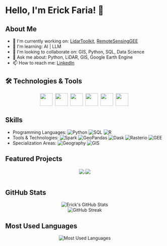 # Hello, I'm Erick Faria! 👋

## About Me
- 🔭 I'm currently working on: [LidarToolkit](https://github.com/erickfaria/LidarToolkit), [RemoteSensingGEE](https://github.com/erickfaria/remoteSensingGEE)
- 🌱 I'm learning: AI | LLM
- 👯 I'm looking to collaborate on: GIS, Python, SQL, Data Science
- 💬 Ask me about: Python, LiDAR, GIS, Google Earth Engine
- 📫 How to reach me: [LinkedIn](https://www.linkedin.com/in/erick-faria/)


## 🛠️ Technologies & Tools

<div align="center">
  <div>
    <img src="https://cdn.jsdelivr.net/gh/devicons/devicon/icons/python/python-original.svg" width="40" height="40"/>&nbsp;
    <img src="https://cdn.jsdelivr.net/gh/devicons/devicon/icons/r/r-original.svg" width="40" height="40"/>&nbsp;
    <img src="https://cdn.jsdelivr.net/gh/devicons/devicon/icons/postgresql/postgresql-original.svg" width="40" height="40"/>&nbsp;
    <img src="https://cdn.jsdelivr.net/gh/devicons/devicon/icons/jupyter/jupyter-original.svg" width="40" height="40"/>&nbsp;
    <img src="https://cdn.jsdelivr.net/gh/devicons/devicon/icons/vscode/vscode-original.svg" width="40" height="40"/>&nbsp;
    <img src="https://cdn.jsdelivr.net/gh/devicons/devicon/icons/docker/docker-original.svg" width="40" height="40"/>&nbsp;
  </div>
</div>

## Skills
- Programming Languages: ![Python](https://img.shields.io/badge/-Python-3776AB?style=flat-square&logo=Python&logoColor=white) ![SQL](https://img.shields.io/badge/-SQL-4479A1?style=flat-square&logo=MySQL&logoColor=white) ![R](https://img.shields.io/badge/-R-276DC3?style=flat-square&logo=R&logoColor=white)
- Tools & Technologies: ![Spark](https://img.shields.io/badge/-Spark-E25A1C?style=flat-square&logo=Apache-Spark&logoColor=white) ![GeoPandas](https://img.shields.io/badge/-GeoPandas-306998?style=flat-square&logo=pandas&logoColor=white) ![Dask](https://img.shields.io/badge/-Dask-FDA061?style=flat-square&logo=dask&logoColor=white) ![Rasterio](https://img.shields.io/badge/-Rasterio-3775A9?style=flat-square&logo=rasterio&logoColor=white) ![GEE](https://img.shields.io/badge/-Google%20Earth%20Engine-4285F4?style=flat-square&logo=google-earth&logoColor=white)
- Specialization Areas: ![Geography](https://img.shields.io/badge/-Geography-91B93E?style=flat-square&logo=google-maps&logoColor=white) ![GIS](https://img.shields.io/badge/-GIS-5CAC20?style=flat-square&logo=qgis&logoColor=white)

## Featured Projects

<div align="center">
  <a href="https://github.com/erickfaria/LidarToolkit">
    <img align="center" src="https://github-readme-stats.vercel.app/api/pin/?username=erickfaria&repo=LidarToolkit&theme=radical" />
  </a>
  <a href="https://github.com/erickfaria/remoteSensingGEE">
    <img align="center" src="https://github-readme-stats.vercel.app/api/pin/?username=erickfaria&repo=remoteSensingGEE&theme=radical" />
  </a>
</div>

<br>

## GitHub Stats

<div align="center">
  <img src="https://github-readme-stats.vercel.app/api?username=erickfaria&show_icons=true&theme=radical" alt="Erick's GitHub Stats" />
</div>

<div align="center">
  <img src="https://github-readme-streak-stats.herokuapp.com/?user=erickfaria&theme=radical" alt="GitHub Streak" />
</div>

## Most Used Languages
<div align="center">
  <img src="https://github-readme-stats.vercel.app/api/top-langs/?username=erickfaria&layout=compact&theme=radical" alt="Most Used Languages" />
</div>
